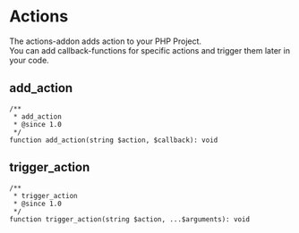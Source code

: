 # Actions

The actions-addon adds action to your PHP Project.  
You can add callback-functions for specific actions and trigger them later in your code.

## add_action

```
/**
 * add_action
 * @since 1.0
 */
function add_action(string $action, $callback): void
```

## trigger_action

```
/**
 * trigger_action
 * @since 1.0
 */
function trigger_action(string $action, ...$arguments): void
```